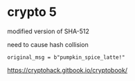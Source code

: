 # crypto 5

modified version of SHA-512

need to cause hash collision

```
original_msg = b"pumpkin_spice_latte!"

```



https://cryptohack.gitbook.io/cryptobook/
